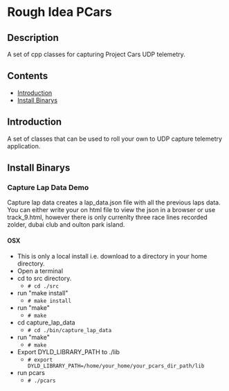 # Rough Idea PCars

## Description

A set of cpp classes for capturing Project Cars UDP telemetry.

## Contents
* [Introduction](#T-Introduction)
* [Install Binarys](#T-Installation)

## <a name="T-Introduction"></a>Introduction

A set of classes that can be used to roll your own to UDP capture telemetry application.

## <a name="T-Installation"></a>Install Binarys

### Capture Lap Data Demo
Capture lap data creates a lap_data.json file with all the previous laps data.
You can either write your on html file to view the json in a browser or use track_9.html,
however there is only currenlty three race lines recorded zolder, dubai club and oulton park island.
#### OSX
* This is only a local install i.e. download to a directory in your home directory.
* Open a terminal
* cd to src directory. 
  * ```# cd ./src```
* run "make install"
  * ```# make install```
* run "make"
  * ```# make```
* cd capture_lap_data
  * ```# cd ./bin/capture_lap_data```
* run "make"
  * ```# make```
* Export DYLD_LIBRARY_PATH to ./lib
  * ```# export DYLD_LIBRARY_PATH=/home/your_home/your_pcars_dir_path/lib```
* run pcars
  * ```# ./pcars```
